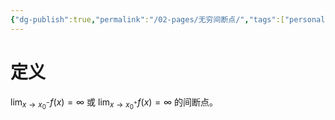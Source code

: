 ```yaml
---
{"dg-publish":true,"permalink":"/02-pages/无穷间断点/","tags":["personal/blog","高等数学","概念"]}
---
```


# 定义
$\displaystyle \lim_{ x \to x_{0}^{-} } f(x)=\infty$ 或 $\displaystyle \lim_{ x \to x_{0}^{+} }f(x)=\infty$ 的间断点。